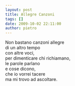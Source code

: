 ```yaml
---
layout: post
title: Allegre Canzoni
tags: []
date: 2009-10-02 22:11:00
author: pietro
---
```

Non bastano canzoni allegre<br/>di un altro tempo<br/>con altre voci,<br/>per dimenticare chi richiamano,<br/>le parole parlano<br/>e cose dicono,<br/>che io vorrei tacere<br/>ma mi trovo ad ascoltare.
